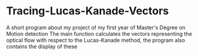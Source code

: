 # Tracing-Lucas-Kanade-Vectors
A short program about my project of my first year of Master's Degree on Motion detection
The main function calculates the vectors representing the optical flow with respect to the Lucas-Kanade method, the program also contains the display of these
